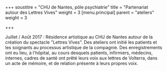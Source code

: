 +++
soustitre = "CHU de Nantes, pôle psychiatrie"
title = "Partenariat autour des Lettres Vives"
weight = 3
[menu.principal]
parent = "ateliers"
weight = 3

+++


Juillet / Août 2017 : Résidence artistique au CHU de Nantes autour de la création du spectacle "Lettres Vives". Des ateliers ont initié les patients et les soignants au processus artistique de la compagnie. Des enregistrements ont eu lieu, à l'hôpital, au cours desquels patients, infirmiers, médecins, internes, cadres de santé ont prêté leurs voix aux lettres de Volterra, dans un acte de mémoire, et de relation présente à leurs propres voix.
